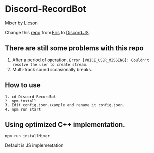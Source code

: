 # Discord-RecordBot
Mixer by [Licson](https://github.com/licson0729)

Change this [repo](https://github.com/OKTW-Network/Discord-Recorder) from [Eris](https://github.com/abalabahaha/eris) to [Discord.JS](https://github.com/discordjs/discord.js).

## There are still some problems with this repo

1. After a period of operation, `Error [VOICE_USER_MISSING]: Couldn't resolve the user to create stream.`
2. Multi-track sound occasionally breaks.

## How to use
```
1. cd Discord-RecordBot
2. npm install
3. Edit config.json.example and rename it config.json.
4. npm run start
```

## Using optimized C++ implementation.
```
npm run installMixer
```
Default is JS implementation
